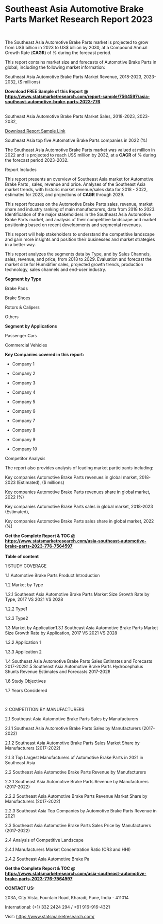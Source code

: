<h1>Southeast Asia Automotive Brake Parts Market Research Report 2023</h1><br/><p>The Southeast Asia Automotive Brake Parts market is projected to grow from US$ billion in 2023 to US$ billion by 2030, at a Compound Annual Growth Rate (<strong>CAGR</strong>) of % during the forecast period.</p><p>
 
 This report contains market size and forecasts of Automotive Brake Parts in global, including the following market information:</p><p>
 
 Southeast Asia Automotive Brake Parts Market Revenue, 2018-2023, 2023-2032, ($ millions)</p><div><b>Download FREE Sample of this Report @ <a href="https://www.statsmarketresearch.com/download-free-sample/7564597/asia-southeast-automotive-brake-parts-2023-776">https://www.statsmarketresearch.com/report-sample/7564597/asia-southeast-automotive-brake-parts-2023-776</a></b></div><br><p>
 
 Southeast Asia Automotive Brake Parts Market Sales, 2018-2023, 2023-2032,</p><p><a href="https://www.statsmarketresearch.com/download-free-sample/7564597/asia-southeast-automotive-brake-parts-2023-776">Download Report Sample Link</a></p><p>
 
 Southeast Asia top five Automotive Brake Parts companies in 2022 (%)</p><p>
 
 The Southeast Asia Automotive Brake Parts market was valued at million in 2022 and is projected to reach US$ million by 2032, at a <strong>CAGR</strong> of % during the forecast period 2023-2032.</p><p>
 
 Report Includes</p><p>
 
 This report presents an overview of Southeast Asia market for Automotive Brake Parts , sales, revenue and price. Analyses of the Southeast Asia market trends, with historic market revenue/sales data for 2018 - 2022, estimates for 2023, and projections of <strong>CAGR</strong> through 2029.</p><p>
 
 This report focuses on the Automotive Brake Parts sales, revenue, market share and industry ranking of main manufacturers, data from 2018 to 2023. Identification of the major stakeholders in the Southeast Asia Automotive Brake Parts market, and analysis of their competitive landscape and market positioning based on recent developments and segmental revenues.</p><p>
 
 This report will help stakeholders to understand the competitive landscape and gain more insights and position their businesses and market strategies in a better way.</p><p>
 
 This report analyzes the segments data by Type, and by Sales Channels, sales, revenue, and price, from 2018 to 2029. Evaluation and forecast the market size for Humidifier sales, projected growth trends, production technology, sales channels and end-user industry.</p><p>
 
  <strong>Segment by Type</strong></p><p>
 
 Brake Pads</p><p>Brake Shoes</p><p>Rotors & Calipers</p><p>Others</p><p>
 
 <strong> Segment <strong><strong>by Applications</strong></strong></strong></p><p>
 
 Passenger Cars</p><p>Commercial Vehicles</p><p><strong>Key Companies covered in this report:</strong></p><p>
 
 </p><ul><p></p><li>Company 1</li><p></p><li>Company 2</li><p></p><li>Company 3</li><p></p><li>Company 4</li><p></p><li>Company 5</li><p></p><li>Company 6</li><p></p><li>Company 7</li><p></p><li>Company 8</li><p></p><li>Company 9</li><p></p><li>Company 10</li><p></p></ul><p>Competitor Analysis</p><p>
 
 The report also provides analysis of leading market participants including:</p><p>
 
 Key companies Automotive Brake Parts revenues in global market, 2018-2023 (Estimated), ($ millions)</p><p>
 
 Key companies Automotive Brake Parts revenues share in global market, 2022 (%)</p><p>
 
 Key companies Automotive Brake Parts sales in global market, 2018-2023 (Estimated),</p><p>
 
 Key companies Automotive Brake Parts sales share in global market, 2022 (%)</p><div><b>Get the Complete Report & TOC @ <a href="https://www.statsmarketresearch.com/asia-southeast-automotive-brake-parts-2023-776-7564597">https://www.statsmarketresearch.com/asia-southeast-automotive-brake-parts-2023-776-7564597</a></b></div><br><b>Table of content</b><p>1 STUDY COVERAGE<br />
 
 1.1 Automotive Brake Parts Product Introduction<br />
 
 1.2 Market by Type<br />
 
 1.2.1 Southeast Asia Automotive Brake Parts Market Size Growth Rate by Type, 2017 VS 2021 VS 2028<br />
 
 1.2.2 Type1<br />
 
 1.2.3 Type2<br />
 
 1.3 Market by Application1.3.1 Southeast Asia Automotive Brake Parts Market Size Growth Rate by Application, 2017 VS 2021 VS 2028<br />
 
 1.3.2 Application 1<br />
 
 1.3.3 Application 2<br />
 
 1.4 Southeast Asia Automotive Brake Parts Sales Estimates and Forecasts 2017-20281.5 Southeast Asia Automotive Brake Parts Hydrocephalus Shunts Revenue Estimates and Forecasts 2017-2028<br />
 
 1.6 Study Objectives<br />
 
 1.7 Years Considered<br />
 
 <br />
 
 2 COMPETITION BY MANUFACTURERS<br />
 
 2.1 Southeast Asia Automotive Brake Parts Sales by Manufacturers<br />
 
 2.1.1 Southeast Asia Automotive Brake Parts Sales by Manufacturers (2017-2022)<br />
 
 2.1.2 Southeast Asia Automotive Brake Parts Sales Market Share by Manufacturers (2017-2022)<br />
 
 2.1.3 Top Largest Manufacturers of Automotive Brake Parts in 2021 in Southeast Asia<br />
 
 2.2 Southeast Asia Automotive Brake Parts Revenue by Manufacturers<br />
 
 2.2.1 Southeast Asia Automotive Brake Parts Revenue by Manufacturers (2017-2022)<br />
 
 2.2.2 Southeast Asia Automotive Brake Parts Revenue Market Share by Manufacturers (2017-2022)<br />
 
 2.2.3 Southeast Asia Top Companies by Automotive Brake Parts Revenue in 2021<br />
 
 2.3 Southeast Asia Automotive Brake Parts Sales Price by Manufacturers (2017-2022)<br />
 
 2.4 Analysis of Competitive Landscape<br />
 
 2.4.1 Manufacturers Market Concentration Ratio (CR3 and HHI)<br />
 
 2.4.2 Southeast Asia Automotive Brake Pa<br><div><b>Get the Complete Report & TOC @ <a href="https://www.statsmarketresearch.com/asia-southeast-automotive-brake-parts-2023-776-7564597">https://www.statsmarketresearch.com/asia-southeast-automotive-brake-parts-2023-776-7564597</a></b></div></p>
 
 <b>CONTACT US:</b><br>
 
 203A, City Vista, Fountain Road, Kharadi, Pune, India - 411014 <br>
 
 International: (+1) 332 2424 294 / +91 916-916-4321<br>
 
 Visit: <a href="https://www.statsmarketresearch.com/">https://www.statsmarketresearch.com/</a>
 
 <br>